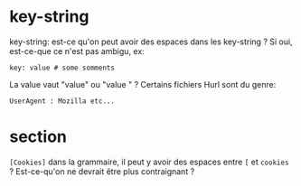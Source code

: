 # key-string

key-string: est-ce qu'on peut avoir des espaces dans les
key-string ? Si oui, est-ce-que ce n'est pas ambigu, ex:

```
key: value # some somments
```

La value vaut "value" ou "value " ?
Certains fichiers Hurl sont du genre:

```
UserAgent : Mozilla etc...
``` 

# section 

`[Cookies]` dans la grammaire, il peut y avoir des espaces
entre `[` et `cookies` ? Est-ce-qu'on ne devrait être plus
contraignant ?

